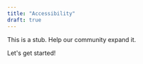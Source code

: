 ```yaml
---
title: "Accessibility"
draft: true
---
```


This is a stub. Help our community expand it.

Let's get started!